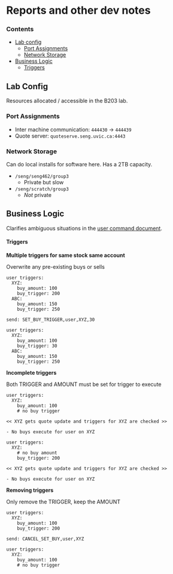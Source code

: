 Reports and other dev notes
=====

### Contents
- [Lab config](#lab-config)
  - [Port Assignments](#port-assignments)
  - [Network Storage](#network-storage)
- [Business Logic](#business-logic)
  - [Triggers](#triggers)

## Lab Config
Resources allocated / accessible in the B203 lab.

### Port Assignments
- Inter machine communication: `444430` -> `444439`
- Quote server: `quoteserve.seng.uvic.ca:4443`

### Network Storage
Can do local installs for software here. Has a 2TB capacity.
- `/seng/seng462/group3`
  - Private but slow
- `/seng/scratch/group3`
  - _Not_ private

## Business Logic
Clarifies ambiguous situations in the [user command document][command_doc].

#### Triggers
**Multiple triggers for same stock same account**

Overwrite any pre-existing buys or sells
```
user triggers:
  XYZ:
    buy_amount: 100
    buy_trigger: 200
  ABC:
    buy_amount: 150
    buy_trigger: 250

send: SET_BUY_TRIGGER,user,XYZ,30

user triggers:
  XYZ:
    buy_amount: 100
    buy_trigger: 30
  ABC:
    buy_amount: 150
    buy_trigger: 250
```

**Incomplete triggers**

Both TRIGGER and AMOUNT must be set for trigger to execute
```
user triggers:
  XYZ:
    buy_amount: 100
    # no buy trigger

<< XYZ gets quote update and triggers for XYZ are checked >>

- No buys execute for user on XYZ
```

```
user triggers:
  XYZ:
    # no buy amount
    buy_trigger: 200

<< XYZ gets quote update and triggers for XYZ are checked >>

- No buys execute for user on XYZ
```

**Removing triggers**

Only remove the TRIGGER, keep the AMOUNT
```
user triggers:
  XYZ:
    buy_amount: 100
    buy_trigger: 200

send: CANCEL_SET_BUY,user,XYZ

user triggers:
  XYZ:
    buy_amount: 100
    # no buy trigger
```

[command_doc]: http://www.ece.uvic.ca/~seng462/ProjectWebSite/Commands.html
